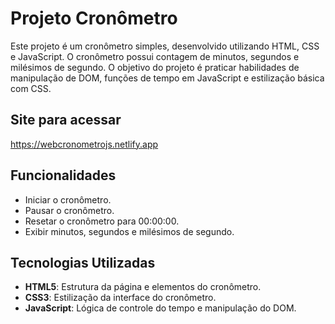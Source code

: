 # Projeto Cronômetro

Este projeto é um cronômetro simples, desenvolvido utilizando HTML, CSS e JavaScript. O cronômetro possui contagem de minutos, segundos e milésimos de segundo. O objetivo do projeto é praticar habilidades de manipulação de DOM, funções de tempo em JavaScript e estilização básica com CSS.

## Site para acessar

https://webcronometrojs.netlify.app

## Funcionalidades

- Iniciar o cronômetro.
- Pausar o cronômetro.
- Resetar o cronômetro para 00:00:00.
- Exibir minutos, segundos e milésimos de segundo.

## Tecnologias Utilizadas

- **HTML5**: Estrutura da página e elementos do cronômetro.
- **CSS3**: Estilização da interface do cronômetro.
- **JavaScript**: Lógica de controle do tempo e manipulação do DOM.
